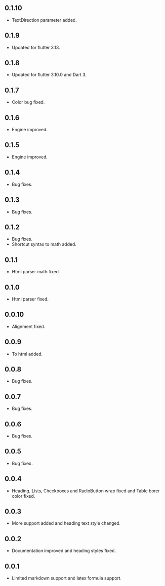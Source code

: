 ## 0.1.10

* TextDirection parameter added.

## 0.1.9

* Updated for flutter 3.13.

## 0.1.8

* Updated for flutter 3.10.0 and Dart 3.

## 0.1.7

* Color bug fixed.

## 0.1.6

* Engine improved.

## 0.1.5

* Engine improved.

## 0.1.4

* Bug fixes.

## 0.1.3

* Bug fixes.

## 0.1.2

* Bug fixes.
* Shortcut syntax to math added.

## 0.1.1

* Html parser math fixed.

## 0.1.0

* Html parser fixed.

## 0.0.10

* Alignment fixed.

## 0.0.9

* To html added.

## 0.0.8

* Bug fixes.

## 0.0.7

* Bug fixes.

## 0.0.6

* Bug fixes.

## 0.0.5

* Bug fixed.

## 0.0.4

* Heading, Lists, Checkboxes and RadioButton wrap fixed and Table borer color fixed.

## 0.0.3

* More support added and heading text style changed.

## 0.0.2

* Documentation improved and heading styles fixed.

## 0.0.1

* Limited markdown support and latex formula support.
